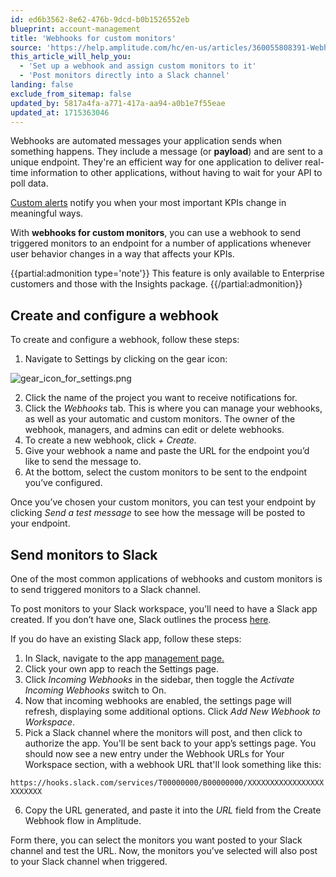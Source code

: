 ```yaml
---
id: ed6b3562-8e62-476b-9dcd-b0b1526552eb
blueprint: account-management
title: 'Webhooks for custom monitors'
source: 'https://help.amplitude.com/hc/en-us/articles/360055808391-Webhooks-for-custom-monitors'
this_article_will_help_you:
  - 'Set up a webhook and assign custom monitors to it'
  - 'Post monitors directly into a Slack channel'
landing: false
exclude_from_sitemap: false
updated_by: 5817a4fa-a771-417a-aa94-a0b1e7f55eae
updated_at: 1715363046
---
```

Webhooks are automated messages your application sends when something happens. They include a message (or **payload**) and are sent to a unique endpoint. They're an efficient way for one application to deliver real-time information to other applications, without having to wait for your API to poll data.

[Custom alerts](/analytics/insights) notify you when your most important KPIs change in meaningful ways.

With **webhooks for custom monitors**, you can use a webhook to send triggered monitors to an endpoint for a number of applications whenever user behavior changes in a way that affects your KPIs.

{{partial:admonition type='note'}}
 This feature is only available to Enterprise customers and those with the Insights package.
{{/partial:admonition}}

## Create and configure a webhook

To create and configure a webhook, follow these steps:

1. Navigate to Settings by clicking on the gear icon:

![gear_icon_for_settings.png](/output/img/account-management/gear-icon-for-settings-png.png)

2. Click the name of the project you want to receive notifications for.
3. Click the *Webhooks* tab. This is where you can manage your webhooks, as well as your automatic and custom monitors. The owner of the webhook, managers, and admins can edit or delete webhooks.
4. To create a new webhook, click *+ Create.*
5. Give your webhook a name and paste the URL for the endpoint you’d like to send the message to.
6. At the bottom, select the custom monitors to be sent to the endpoint you’ve configured.

Once you’ve chosen your custom monitors, you can test your endpoint by clicking *Send a test message* to see how the message will be posted to your endpoint.

## Send monitors to Slack

One of the most common applications of webhooks and custom monitors is to send triggered monitors to a Slack channel. 

To post monitors to your Slack workspace, you’ll need to have a Slack app created. If you don’t have one, Slack outlines the process [here](https://api.slack.com/messaging/webhooks#getting_started__1.-create-a-slack-app-if-you-dont-have-one-already). 

If you do have an existing Slack app, follow these steps:

1. In Slack, navigate to the app [management page.](https://api.slack.com/apps)
2. Click your own app to reach the Settings page.
3. Click *Incoming Webhooks* in the sidebar, then toggle the *Activate Incoming Webhooks* switch to On.
4. Now that incoming webhooks are enabled, the settings page will refresh, displaying some additional options. Click *Add New Webhook to Workspace*.
5. Pick a Slack channel where the monitors will post, and then click to authorize the app. You'll be sent back to your app’s settings page. You should now see a new entry under the Webhook URLs for Your Workspace section, with a webhook URL that'll look something like this:

`https://hooks.slack.com/services/T00000000/B00000000/XXXXXXXXXXXXXXXXXXXXXXXX`

6. Copy the URL generated, and paste it into the *URL* field from the Create Webhook flow in Amplitude.

Form there, you can select the monitors you want posted to your Slack channel and test the URL. Now, the monitors you’ve selected will also post to your Slack channel when triggered.